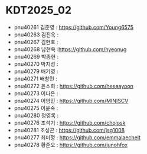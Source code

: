# KDT2025_02
+ pnu40261	김준영 : https://github.com/Young6575
+ pnu40263	김진욱 :
+ pnu40267	김현호 :
+ pnu40268	남현욱 :https://github.com/hyeonug
+ pnu40269	박종현 :
+ pnu40270	박지성 :
+ pnu40279	배기영 :
+ pnu40271	배창민 :
+ pnu40272	윤소희 : https://github.com/heeaayoon
+ pnu40273	이다은 :
+ pnu40274	이영민 : https://github.com/MINISCV
+ pnu40275	이윤숙 :
+ pnu40280	정영록 :
+ pnu40276	조석기 : https://github.com/chojosk
+ pnu40281	조성곤 : https://github.com/jsg1008
+ pnu40277	최미정 : https://github.com/emmalaechelt
+ pnu40278	황준오 : https://github.com/junohfox
